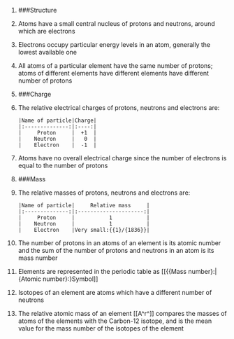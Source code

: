 1. ###Structure

 1. Atoms have a small central nucleus of protons and neutrons, around which are electrons
 2. Electrons occupy particular energy levels in an atom, generally the lowest available one
 3. All atoms of a particular element have the same number of protons; atoms of different elements have different elements have different number of protons
2. ###Charge

 1. The relative electrical charges of protons, neutrons and electrons are:

        |Name of particle|Charge|
        |:--------------:|:----:|
        |     Proton     |  +1  |
        |    Neutron     |   0  |
        |    Electron    |  -1  |
 2. Atoms have no overall electrical charge since the number of electrons is equal to the number of protons
3. ###Mass

 1. The relative masses of protons, neutrons and electrons are:

        |Name of particle|     Relative mass     |
        |:--------------:|:---------------------:|
        |     Proton     |           1           |
        |    Neutron     |           1           |
        |    Electron    |Very small:{{1}/{1836}}|
 2. The number of protons in an atoms of an element is its atomic number and the sum of the number of protons and neutrons in an atom is its mass number
 3. Elements are represented in the periodic table as [[{{Mass number}:|{Atomic number}:}Symbol]]
 4. Isotopes of an element are atoms which have a different number of neutrons
 5. The relative atomic mass of an element [[A^r^]] compares the masses of atoms of the elements with the Carbon-12 isotope, and is the mean value for the mass number of the isotopes of the element
